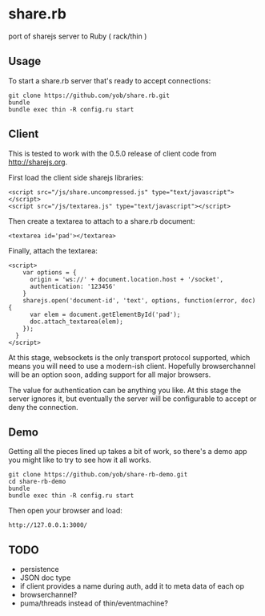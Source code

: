 share.rb
========

port of sharejs server to Ruby ( rack/thin )

## Usage

To start a share.rb server that's ready to accept connections:

    git clone https://github.com/yob/share.rb.git
    bundle
    bundle exec thin -R config.ru start

## Client

This is tested to work with the 0.5.0 release of client code from
http://sharejs.org.

First load the client side sharejs libraries:

    <script src="/js/share.uncompressed.js" type="text/javascript"></script>
    <script src="/js/textarea.js" type="text/javascript"></script>

Then create a textarea to attach to a share.rb document:

    <textarea id='pad'></textarea>

Finally, attach the textarea:

    <script>
        var options = {
          origin = 'ws://' + document.location.host + '/socket',
          authentication: '123456'
        }
        sharejs.open('document-id', 'text', options, function(error, doc) {
          var elem = document.getElementById('pad');
          doc.attach_textarea(elem);
        });
      }
    </script>

At this stage, websockets is the only transport protocol supported, which means
you will need to use a modern-ish client. Hopefully browserchannel will be an
option soon, adding support for all major browsers.

The value for authentication can be anything you like. At this stage the server
ignores it, but eventually the server will be configurable to accept or deny the
connection.

## Demo

Getting all the pieces lined up takes a bit of work, so there's a demo app you
might like to try to see how it all works.

    git clone https://github.com/yob/share-rb-demo.git
    cd share-rb-demo
    bundle
    bundle exec thin -R config.ru start

Then open your browser and load:

    http://127.0.0.1:3000/

## TODO

* persistence
* JSON doc type
* if client provides a name during auth, add it to meta data of each op
* browserchannel?
* puma/threads instead of thin/eventmachine?
